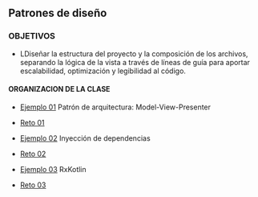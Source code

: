 ## Patrones de diseño

### OBJETIVOS 

- LDiseñar la estructura del proyecto y la composición de los archivos, separando la lógica de la vista a través de líneas de guía para aportar escalabilidad, optimización y legibilidad al código. 

#### ORGANIZACION DE LA CLASE 

- [Ejemplo 01](Ejemplo-01) Patrón de arquitectura: Model-View-Presenter
- [Reto 01](Reto-01)
	
	
- [Ejemplo 02](Ejemplo-02) Inyección de dependencias
- [Reto 02](Reto-02)


- [Ejemplo 03](Ejemplo-03) RxKotlin
- [Reto 03](Reto-03)


